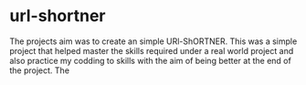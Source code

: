 # url-shortner
The projects aim was to create an simple URl-ShORTNER. This was a simple project that helped master the skills required under a real world project and also practice my codding to skills with the aim of being better at the end of the project. The 
